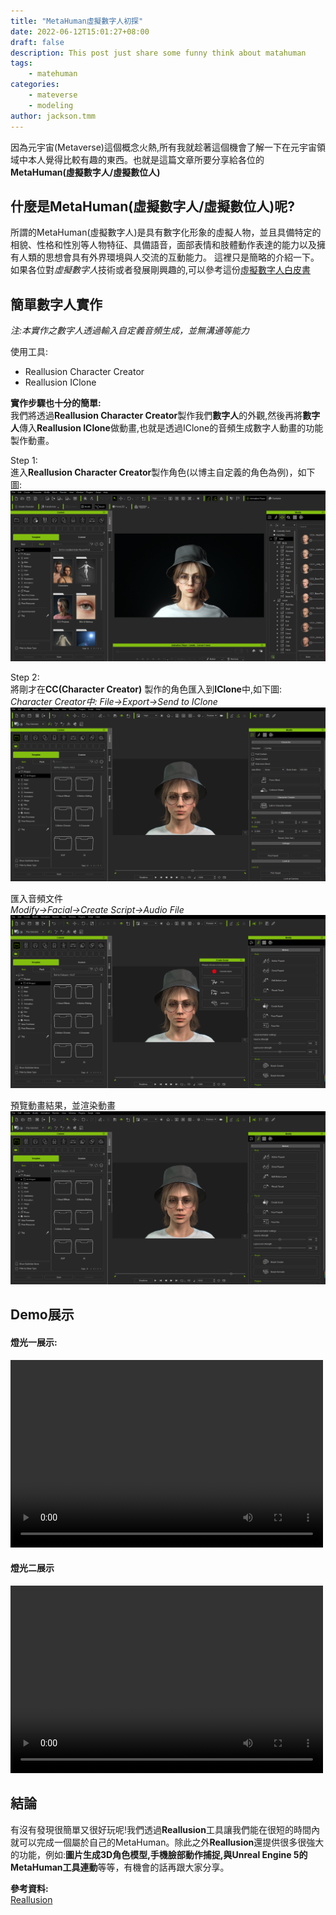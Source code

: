 ```yaml
---
title: "MetaHuman虛擬數字人初探"
date: 2022-06-12T15:01:27+08:00
draft: false
description: This post just share some funny think about matahuman
tags: 
    - matehuman
categories:
    - mateverse 
    - modeling
author: jackson.tmm
---
```

因為元宇宙(Metaverse)這個概念火熱,所有我就趁著這個機會了解一下在元宇宙領域中本人覺得比較有趣的東西。也就是這篇文章所要分享給各位的**MetaHuman(虛擬數字人/虛擬數位人)**

## 什麼是MetaHuman(虛擬數字人/虛擬數位人)呢?
所謂的MetaHuman(虛擬數字人)是具有數字化形象的虛擬人物，並且具備特定的相貌、性格和性別等人物特征、具備語音，面部表情和肢體動作表達的能力以及擁有人類的思想會具有外界環境與人交流的互動能力。
這裡只是簡略的介紹一下。如果各位對*虛擬數字人*技術或者發展剛興趣的,可以參考這份[虛擬數字人白皮書](http://pg.jrj.com.cn/acc/Res/CN_RES/INDUS/2020/12/19/cdb07e97-aa5f-4f6a-bf9a-7c001bb43b26.pdf)

## 簡單數字人實作
*注:本實作之數字人透過輸入自定義音頻生成，並無溝通等能力*

使用工具:
* Reallusion Character Creator
* Reallusion IClone

**實作步驟也十分的簡單:**  
我們將透過**Reallusion Character Creator**製作我們**數字人**的外觀,然後再將**數字人**傳入**Reallusion IClone**做動畫,也就是透過IClone的音頻生成數字人動畫的功能製作動畫。

Step 1:  
進入**Reallusion Character Creator**製作角色(以博主自定義的角色為例)，如下圖:
![Reallusion Character Creator](/images/metahumanCC/cc4.png)

Step 2:  
將剛才在**CC(Character Creator)** 製作的角色匯入到**IClone**中,如下圖:  
*Character Creator中: File->Export->Send to IClone*
![Reallusion Character Creator](/images/metahumanCC/ic1.png)

匯入音頻文件   
*Modify->Facial->Create Script->Audio File*
![Reallusion Character Creator](/images/metahumanCC/ic2.png)

預覽動畫結果，並渲染動畫
![Reallusion Character Creator](/images/metahumanCC/ic3.png)


## Demo展示
#### 燈光一展示:
<video src="/videos/metahuman1.mp4" controls="controls" width="500" height="300"></video>

#### 燈光二展示
<video src="/videos/metahuman2.mp4" controls="controls" width="500" height="300"></video>

## 結論
有沒有發現很簡單又很好玩呢!我們透過**Reallusion**工具讓我們能在很短的時間內就可以完成一個屬於自己的MetaHuman。除此之外**Reallusion**還提供很多很強大的功能，例如:**圖片生成3D角色模型,手機臉部動作捕捉,與Unreal Engine 5的MetaHuman工具連動**等等，有機會的話再跟大家分享。
<!-- 最後給大家分享一張虛擬網美照><
![Reallusion Character Creator](/images/metahumanCC/pose.png) -->

**參考資料:**  
[Reallusion](www.reallusion.com)  